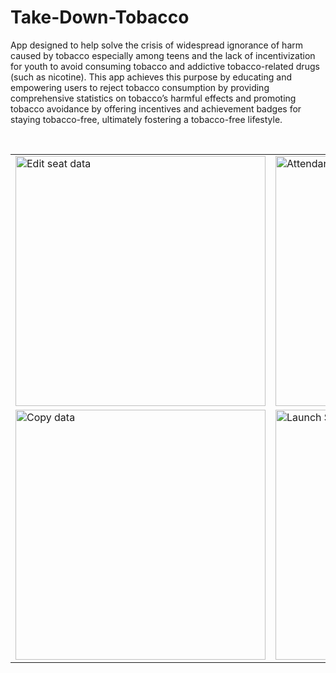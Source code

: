# Take-Down-Tobacco

App designed to help solve the crisis of widespread ignorance of harm caused by tobacco especially among teens and the lack of incentivization for youth to avoid consuming tobacco and addictive tobacco-related drugs (such as nicotine). This app achieves this purpose by educating and empowering users to reject tobacco consumption by providing comprehensive statistics on tobacco’s harmful effects and promoting tobacco avoidance by offering incentives and achievement badges for staying tobacco-free, ultimately fostering a tobacco-free lifestyle.

<br>

<table>
  <tr>
    <td><img src="https://github.com/AraavNayak/Take-Down-Tobacco/assets/104335810/6e3e90cc-1948-43a5-b58f-a7dc168ae724" alt="Edit seat data" width="400"></td>
    <td><img src="https://github.com/AraavNayak/Take-Down-Tobacco/assets/104335810/f60afe3e-a82c-43b7-8234-8b72101f2002" alt="Attendance interface with initials displayed" width="400"> </td>
  </tr>
  <tr>
    <td><img src="https://github.com/AraavNayak/Take-Down-Tobacco/assets/104335810/6ab6dea4-67a8-4779-a7fc-85c7d81ec86e" alt="Copy data" width="400"></td>
    <td><img src="https://github.com/AraavNayak/Take-Down-Tobacco/assets/104335810/ba84d4b5-d96e-404d-b0cb-56cc5cdf3770" alt="Launch Screen" width="400"></td>
  </tr>
</table>

